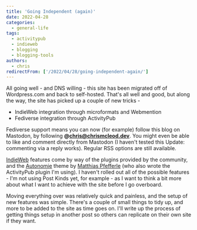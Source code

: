 ```yaml
---
title: 'Going Independent (again)'
date: 2022-04-28
categories:
  - general-life
tags:
  - activitypub
  - indieweb
  - blogging
  - blogging-tools
authors:
  - chris
redirectFrom: ['/2022/04/28/going-independent-again/']
---
```


All going well - and DNS willing - this site has been migrated off of Wordpress.com and back to self-hosted. That's all well and good, but along the way, the site has picked up a couple of new tricks -

- IndieWeb integration through microformats and Webmention
- Fediverse integration through ActivityPub

Fediverse support means you can now (for example) follow this blog on Mastodon, by following **@chris@chrismcleod.dev**. You might even be able to like and comment directly from Mastodon (I haven't tested this Update: commenting via a reply works). Regular RSS options are still available.

[IndieWeb](https://indieweb.org/) features come by way of the plugins provided by the community, and the [Autonomie](https://github.com/pfefferle/Autonomie) theme by [Matthias Pfefferle](https://notiz.blog/) (who also wrote the ActivityPub plugin I'm using). I haven't rolled out all of the possible features - I'm not using Post Kinds yet, for example - as I want to think a bit more about what I want to achieve with the site before I go overboard.

Moving everything over was relatively quick and painless, and the setup of new features was simple. There's a couple of small things to tidy up, and more to be added to the site as time goes on. I'll write up the process of getting things setup in another post so others can replicate on their own site if they want.
